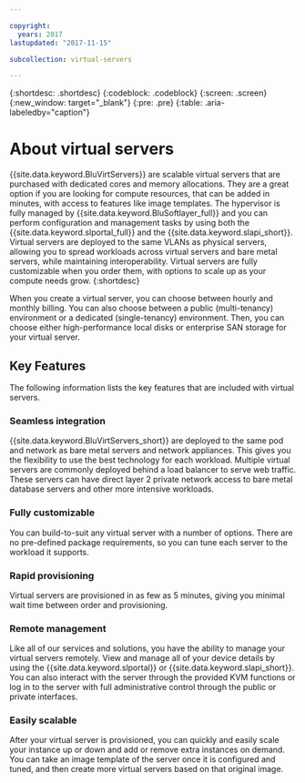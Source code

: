 ```yaml
---

copyright:
  years: 2017
lastupdated: "2017-11-15"

subcollection: virtual-servers

---
```


{:shortdesc: .shortdesc}
{:codeblock: .codeblock}
{:screen: .screen}
{:new_window: target="_blank"}
{:pre: .pre}
{:table: .aria-labeledby="caption"}

# About virtual servers

{{site.data.keyword.BluVirtServers}} are scalable virtual servers that are purchased with dedicated cores and memory allocations. They are a great option if you are looking for compute resources, that can be added in minutes, with access to features like image templates. The hypervisor is fully managed by {{site.data.keyword.BluSoftlayer_full}} and you can perform configuration and management tasks by using both the {{site.data.keyword.slportal_full}} and the {{site.data.keyword.slapi_short}}. Virtual servers are deployed to the same VLANs as physical servers, allowing you to spread workloads across virtual servers and bare metal servers, while maintaining interoperability. Virtual servers are fully customizable when you order them, with options to scale up as your compute needs grow.
{:shortdesc}

When you create a virtual server, you can choose between hourly and monthly billing. You can also choose between a public (multi-tenancy) environment or a dedicated (single-tenancy) environment. Then, you can choose either high-performance local disks or enterprise SAN storage for your virtual server.

## Key Features

The following information lists the key features that are included with virtual servers.
### Seamless integration

{{site.data.keyword.BluVirtServers_short}} are deployed to the same pod and network as bare metal servers and network appliances. This gives you the flexibility to use the best technology for each workload. Multiple virtual servers are commonly deployed behind a load balancer to serve web traffic. These servers can have direct layer 2 private network access to bare metal database servers and other more intensive workloads.
### Fully customizable

You can build-to-suit any virtual server with a number of options. There are no pre-defined package requirements, so you can tune each server to the workload it supports.

### Rapid provisioning

Virtual servers are provisioned in as few as 5 minutes, giving you minimal wait time between order and provisioning.
### Remote management

Like all of our services and solutions, you have the ability to manage your virtual servers remotely. View and manage all of your device details by using the {{site.data.keyword.slportal}} or {{site.data.keyword.slapi_short}}. You can also interact with the server through the provided KVM functions or log in to the server with full administrative control through the public or private interfaces.
### Easily scalable

After your virtual server is provisioned, you can quickly and easily scale your instance up or down and add or remove extra instances on demand. You can take an image template of the server once it is configured and tuned, and then create more virtual servers based on that original image.

